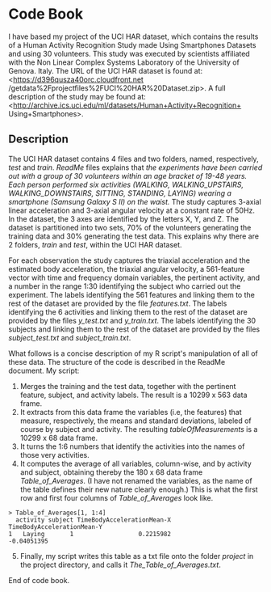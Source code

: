 # Code Book

I have based my project of the UCI HAR dataset, which contains the results of a Human
Activity Recognition Study made Using Smartphones Datasets and using 30 volunteers. This study was executed by
scientists affiliated with the Non Linear Complex Systems Laboratory of the University of 
Genova. Italy. The URL of the UCI HAR dataset is found at: <https://d396qusza40orc.cloudfront.net
/getdata%2Fprojectfiles%2FUCI%20HAR%20Dataset.zip>. A full description of the study may be 
found at: <http://archive.ics.uci.edu/ml/datasets/Human+Activity+Recognition+
Using+Smartphones>.

## Description
 
The UCI HAR dataset contains 4 files and two folders, named, respectively, *test* and
*train*. *ReadMe* files explains that *the experiments have been carried out with 
a group of 30 volunteers within an age bracket of 19-48 years. Each person performed 
six activities (WALKING, WALKING_UPSTAIRS, WALKING_DOWNSTAIRS, SITTING, STANDING, 
LAYING) wearing a smartphone (Samsung Galaxy S II) on the waist.* The study captures 
3-axial linear acceleration and 3-axial angular velocity at a constant rate of 50Hz. 
In the dataset, the 3 axes are identified by the letters X, Y, and Z. The dataset is 
partitioned into two sets, 70% of the volunteers generating the training data and 
30% generating the test data. This explains why there are 2 folders, *train* and 
*test*, within the UCI HAR dataset.  

For each observation the study captures the triaxial acceleration and the estimated 
body acceleration, the triaxial angular velocity, a 561-feature vector with time and 
frequency domain variables, the pertinent activity, and a number in the range 1:30 
identifying the subject who carried out the experiment.
The labels identifying the 561 features and linking them to the rest of the dataset
are provided by the file *features.txt*. The labels identifying the 6 activities and
linking them to the rest of the dataset are provided by the files *y_test.txt* and
*y_train.txt*. The labels identifying the 30 subjects  and linking them to the rest of 
the dataset are provided by the files *subject_test.txt* and *subject_train.txt*.

What follows is a concise description of my R script's manipulation of all of these 
data. The structure of the code is described in the ReadMe document. My script:

1. Merges the training and the test data, together with the pertinent feature, subject,
and activity labels. The result is a 10299 x 563 data frame.
2. It extracts from this data frame the variables (i.e, the features) that measure,
respectively, the means and standard deviations, labeled of course by subject and 
activity. The resulting *tableOfMeasurements* is a 10299 x 68 data frame.
3. It turns the 1:6 numbers that identify the activities into the  names of those very 
activities.
4. It computes the average of all variables, column-wise, and by activity and subject,
obtaining thereby the 180 x 68 data frame *Table_of_Averages*. (I have not renamed the 
variables, as the name of the table defines their new nature clearly enough.) This is what 
the first row and first four columns of *Table_of_Averages* look like.
```
> Table_of_Averages[1, 1:4]
  activity subject TimeBodyAccelerationMean-X TimeBodyAccelerationMean-Y
1   Laying       1                  0.2215982                -0.04051395
```
5. Finally, my script writes this table as a txt file onto the folder *project* in the 
project directory, and calls it *The_Table_of_Averages.txt*.

End of code book.

